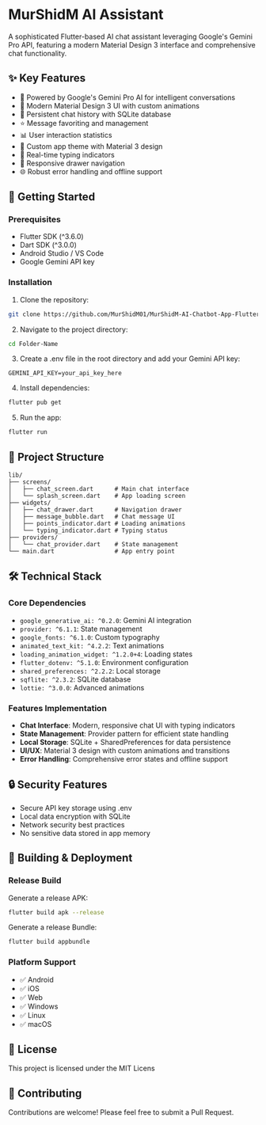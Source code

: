 # MurShidM AI Assistant

A sophisticated Flutter-based AI chat assistant leveraging Google's Gemini Pro API, featuring a modern Material Design 3 interface and comprehensive chat functionality.

## ✨ Key Features

- 🤖 Powered by Google's Gemini Pro AI for intelligent conversations
- 🎨 Modern Material Design 3 UI with custom animations
- 💾 Persistent chat history with SQLite database
- ⭐ Message favoriting and management
- 📊 User interaction statistics
- 🌙 Custom app theme with Material 3 design
- 🔄 Real-time typing indicators
- 📱 Responsive drawer navigation
- 🌐 Robust error handling and offline support

## 🚀 Getting Started

### Prerequisites

- Flutter SDK (^3.6.0)
- Dart SDK (^3.0.0)
- Android Studio / VS Code
- Google Gemini API key

### Installation

1. Clone the repository:
```bash
git clone https://github.com/MurShidM01/MurShidM-AI-Chatbot-App-Flutter-and-Dart
```

2. Navigate to the project directory:
```bash
cd Folder-Name
```

3. Create a .env file in the root directory and add your Gemini API key:
```
GEMINI_API_KEY=your_api_key_here
```

4. Install dependencies:
```bash
flutter pub get
```

5. Run the app:
```bash
flutter run
```

## 📂 Project Structure

```
lib/
├── screens/
│   ├── chat_screen.dart      # Main chat interface
│   └── splash_screen.dart    # App loading screen
├── widgets/
│   ├── chat_drawer.dart      # Navigation drawer
│   ├── message_bubble.dart   # Chat message UI
│   ├── points_indicator.dart # Loading animations
│   └── typing_indicator.dart # Typing status
├── providers/
│   └── chat_provider.dart    # State management
└── main.dart                 # App entry point
```

## 🛠️ Technical Stack

### Core Dependencies

- `google_generative_ai: ^0.2.0`: Gemini AI integration
- `provider: ^6.1.1`: State management
- `google_fonts: ^6.1.0`: Custom typography
- `animated_text_kit: ^4.2.2`: Text animations
- `loading_animation_widget: ^1.2.0+4`: Loading states
- `flutter_dotenv: ^5.1.0`: Environment configuration
- `shared_preferences: ^2.2.2`: Local storage
- `sqflite: ^2.3.2`: SQLite database
- `lottie: ^3.0.0`: Advanced animations

### Features Implementation

- **Chat Interface**: Modern, responsive chat UI with typing indicators
- **State Management**: Provider pattern for efficient state handling
- **Local Storage**: SQLite + SharedPreferences for data persistence
- **UI/UX**: Material 3 design with custom animations and transitions
- **Error Handling**: Comprehensive error states and offline support

## 🔒 Security Features

- Secure API key storage using .env
- Local data encryption with SQLite
- Network security best practices
- No sensitive data stored in app memory

## 📱 Building & Deployment

### Release Build

Generate a release APK:
```bash
flutter build apk --release
```

Generate a release Bundle:
```bash
flutter build appbundle
```

### Platform Support

- ✅ Android
- ✅ iOS
- ✅ Web
- ✅ Windows
- ✅ Linux
- ✅ macOS

## 📝 License

This project is licensed under the MIT Licens

## 🤝 Contributing

Contributions are welcome! Please feel free to submit a Pull Request.

